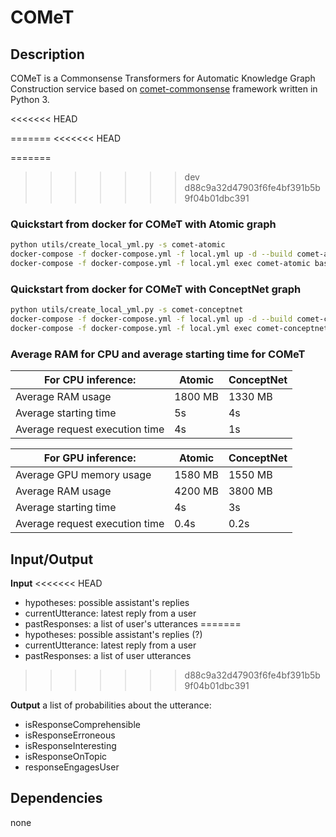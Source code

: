 # COMeT

## Description

COMeT is a Commonsense Transformers for Automatic Knowledge Graph Construction service based
on [comet-commonsense](https://github.com/atcbosselut/comet-commonsense) framework written in Python 3.

<<<<<<< HEAD

=======
<<<<<<< HEAD

=======
>>>>>>> dev
>>>>>>> d88c9a32d47903f6fe4bf391b5b9f04b01dbc391
### Quickstart from docker for COMeT with Atomic graph

```bash
python utils/create_local_yml.py -s comet-atomic
docker-compose -f docker-compose.yml -f local.yml up -d --build comet-atomic
docker-compose -f docker-compose.yml -f local.yml exec comet-atomic bash test.sh
```

### Quickstart from docker for COMeT with ConceptNet graph

```bash
python utils/create_local_yml.py -s comet-conceptnet
docker-compose -f docker-compose.yml -f local.yml up -d --build comet-conceptnet
docker-compose -f docker-compose.yml -f local.yml exec comet-conceptnet bash test.sh
```

### Average RAM for CPU and average starting time for COMeT

| For CPU inference:             | Atomic  | ConceptNet |
|--------------------------------|---------|------------|
| Average RAM usage              | 1800 MB | 1330 MB    |
| Average starting time          | 5s      | 4s         |
| Average request execution time | 4s      | 1s         |

| For GPU inference:             | Atomic  | ConceptNet |
|--------------------------------|---------|------------|
| Average GPU memory usage       | 1580 MB | 1550 MB    |
| Average RAM usage              | 4200 MB | 3800 MB    |
| Average starting time          | 4s      | 3s         |
| Average request execution time | 0.4s    | 0.2s       |

## Input/Output

**Input** 
<<<<<<< HEAD
- hypotheses: possible assistant's replies
- currentUtterance: latest reply from a user
- pastResponses: a list of user's utterances 
=======
- hypotheses: possible assistant's replies (?)
- currentUtterance: latest reply from a user
- pastResponses: a list of user utterances 
>>>>>>> d88c9a32d47903f6fe4bf391b5b9f04b01dbc391

**Output**
a list of probabilities about the utterance:
- isResponseComprehensible
- isResponseErroneous
- isResponseInteresting
- isResponseOnTopic
- responseEngagesUser 


## Dependencies

none